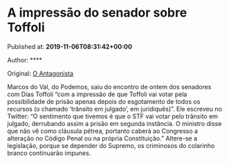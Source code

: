 
# A impressão do senador sobre Toffoli

Published at: **2019-11-06T08:31:42+00:00**

Author: ****

Original: [O Antagonista](https://www.oantagonista.com/brasil/a-impressao-do-senador-sobre-toffoli/)

Marcos do Val, do Podemos, saiu do encontro de ontem dos senadores com Dias Toffoli “com a impressão de que Toffoli vai votar pela possibilidade de prisão apenas depois do esgotamento de todos os recursos (o chamado ‘trânsito em julgado’, em juridiquês)”.
Ele escreveu no Twitter:
“O sentimento que tivemos é que o STF vai votar pelo trânsito em julgado, derrubando assim a prisão em segunda instância. O ministro disse que não vê como cláusula pétrea, portanto caberá ao Congresso a alteração no Código Penal ou na própria Constituição.”
Altere-se a legislação, porque se depender do Supremo, os criminosos do colarinho branco continuarão impunes.
 
